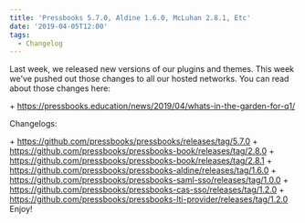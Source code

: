 ```yaml
---
title: 'Pressbooks 5.7.0, Aldine 1.6.0, McLuhan 2.8.1, Etc'
date: '2019-04-05T12:00'
tags:
  - Changelog
---
```


Last week, we released new versions of our plugins and themes. This week we've pushed out
those changes to all our hosted networks. You can read about those changes here:

\+ https://pressbooks.education/news/2019/04/whats-in-the-garden-for-q1/

Changelogs:

\+ https://github.com/pressbooks/pressbooks/releases/tag/5.7.0 +
https://github.com/pressbooks/pressbooks-book/releases/tag/2.8.0 +
https://github.com/pressbooks/pressbooks-book/releases/tag/2.8.1 +
https://github.com/pressbooks/pressbooks-aldine/releases/tag/1.6.0 +
https://github.com/pressbooks/pressbooks-saml-sso/releases/tag/1.0.0 +
https://github.com/pressbooks/pressbooks-cas-sso/releases/tag/1.2.0 +
https://github.com/pressbooks/pressbooks-lti-provider/releases/tag/1.2.0 Enjoy!
